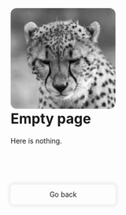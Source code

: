 <script>
	function hasNavigation() { return false; }
	function getTitle() { return "404"; }
</script>

<style>
	#empty-image {
		width: 160pt;
		border-radius: 12px;
		background: rgba(0, 0, 0, 0);
		animation-duration: 0.8s;
  		animation-name: fade;
	}
	#back {
		cursor: pointer;
		width: 160pt;
		height: 30pt;
		background: var(--color-5);
		color: var(--color-text-2);
		display: flex;
		justify-content: center;
		align-items: center;
		border-radius: 7px;
		margin-top: 60pt;
		box-shadow: 0px 0px 5px 5px rgba(0, 0, 0, 0.05);
	}

	#back:hover {
		background: var(--color-6);
		box-shadow: 0px 0px 5px 5px rgba(0, 0, 0, 0.1);
	}

	.content {
		justify-content: center;
	}
</style>

<div class="table content">
	<img id="empty-image" src="resources/empty.jpg"/>
	<div>
		<h1 style="margin-top: 0px">Empty page</h1>
		Here is nothing.
		<div id="back" onclick="window.history.go(-1);">Go back</div>
	</div>
</div>




